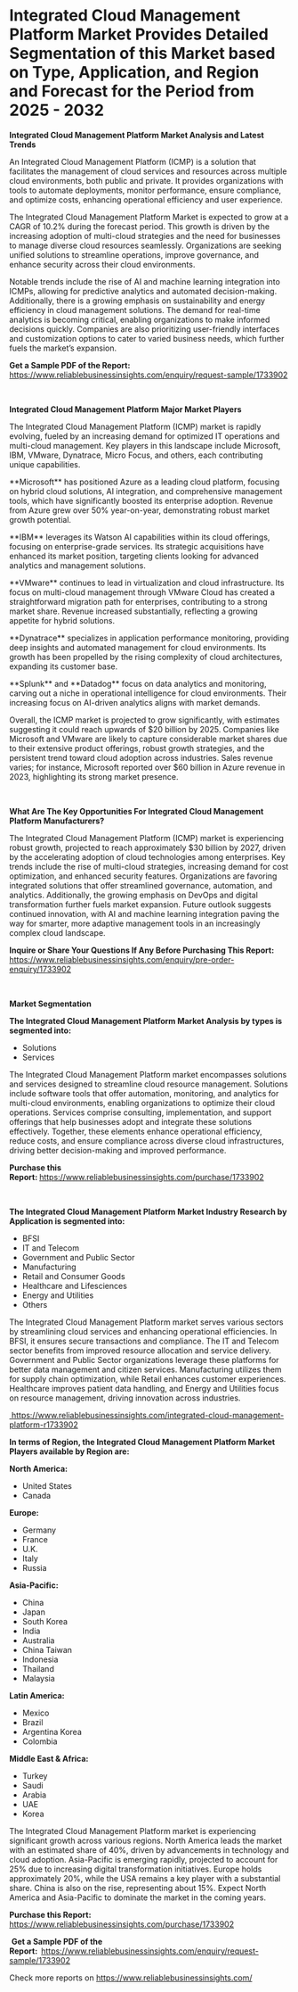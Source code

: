 <p><h1>Integrated Cloud Management Platform Market Provides Detailed Segmentation of this Market based on Type, Application, and Region and Forecast for the Period from 2025 - 2032</h1></p><p><strong>Integrated Cloud Management Platform Market Analysis and Latest Trends</strong></p>
<p><p>An Integrated Cloud Management Platform (ICMP) is a solution that facilitates the management of cloud services and resources across multiple cloud environments, both public and private. It provides organizations with tools to automate deployments, monitor performance, ensure compliance, and optimize costs, enhancing operational efficiency and user experience. </p><p>The Integrated Cloud Management Platform Market is expected to grow at a CAGR of 10.2% during the forecast period. This growth is driven by the increasing adoption of multi-cloud strategies and the need for businesses to manage diverse cloud resources seamlessly. Organizations are seeking unified solutions to streamline operations, improve governance, and enhance security across their cloud environments.</p><p>Notable trends include the rise of AI and machine learning integration into ICMPs, allowing for predictive analytics and automated decision-making. Additionally, there is a growing emphasis on sustainability and energy efficiency in cloud management solutions. The demand for real-time analytics is becoming critical, enabling organizations to make informed decisions quickly. Companies are also prioritizing user-friendly interfaces and customization options to cater to varied business needs, which further fuels the market’s expansion.</p></p>
<p><strong>Get a Sample PDF of the Report:&nbsp;</strong> <a href="https://www.reliablebusinessinsights.com/enquiry/request-sample/1733902?utm_campaign=3148&utm_medium=2&utm_source=Github&utm_content=ia&utm_term=09032025&utm_id=integrated-cloud-management-platform">https://www.reliablebusinessinsights.com/enquiry/request-sample/1733902</a></p>
<p>&nbsp;</p>
<p><strong>Integrated Cloud Management Platform Major Market Players</strong></p>
<p><p>The Integrated Cloud Management Platform (ICMP) market is rapidly evolving, fueled by an increasing demand for optimized IT operations and multi-cloud management. Key players in this landscape include Microsoft, IBM, VMware, Dynatrace, Micro Focus, and others, each contributing unique capabilities.</p><p>**Microsoft** has positioned Azure as a leading cloud platform, focusing on hybrid cloud solutions, AI integration, and comprehensive management tools, which have significantly boosted its enterprise adoption. Revenue from Azure grew over 50% year-on-year, demonstrating robust market growth potential.</p><p>**IBM** leverages its Watson AI capabilities within its cloud offerings, focusing on enterprise-grade services. Its strategic acquisitions have enhanced its market position, targeting clients looking for advanced analytics and management solutions.</p><p>**VMware** continues to lead in virtualization and cloud infrastructure. Its focus on multi-cloud management through VMware Cloud has created a straightforward migration path for enterprises, contributing to a strong market share. Revenue increased substantially, reflecting a growing appetite for hybrid solutions.</p><p>**Dynatrace** specializes in application performance monitoring, providing deep insights and automated management for cloud environments. Its growth has been propelled by the rising complexity of cloud architectures, expanding its customer base.</p><p>**Splunk** and **Datadog** focus on data analytics and monitoring, carving out a niche in operational intelligence for cloud environments. Their increasing focus on AI-driven analytics aligns with market demands.</p><p>Overall, the ICMP market is projected to grow significantly, with estimates suggesting it could reach upwards of $20 billion by 2025. Companies like Microsoft and VMware are likely to capture considerable market shares due to their extensive product offerings, robust growth strategies, and the persistent trend toward cloud adoption across industries. Sales revenue varies; for instance, Microsoft reported over $60 billion in Azure revenue in 2023, highlighting its strong market presence.</p></p>
<p>&nbsp;</p>
<p><strong>What Are The Key Opportunities For Integrated Cloud Management Platform Manufacturers?</strong></p>
<p><p>The Integrated Cloud Management Platform (ICMP) market is experiencing robust growth, projected to reach approximately $30 billion by 2027, driven by the accelerating adoption of cloud technologies among enterprises. Key trends include the rise of multi-cloud strategies, increasing demand for cost optimization, and enhanced security features. Organizations are favoring integrated solutions that offer streamlined governance, automation, and analytics. Additionally, the growing emphasis on DevOps and digital transformation further fuels market expansion. Future outlook suggests continued innovation, with AI and machine learning integration paving the way for smarter, more adaptive management tools in an increasingly complex cloud landscape.</p></p>
<p><strong>Inquire or Share Your Questions If Any Before Purchasing This Report:</strong> <a href="https://www.reliablebusinessinsights.com/enquiry/pre-order-enquiry/1733902?utm_campaign=3148&utm_medium=2&utm_source=Github&utm_content=ia&utm_term=09032025&utm_id=integrated-cloud-management-platform">https://www.reliablebusinessinsights.com/enquiry/pre-order-enquiry/1733902</a></p>
<p>&nbsp;</p>
<p><strong>Market Segmentation</strong></p>
<p><strong>The Integrated Cloud Management Platform Market Analysis by types is segmented into:</strong></p>
<p><ul><li>Solutions</li><li>Services</li></ul></p>
<p><p>The Integrated Cloud Management Platform market encompasses solutions and services designed to streamline cloud resource management. Solutions include software tools that offer automation, monitoring, and analytics for multi-cloud environments, enabling organizations to optimize their cloud operations. Services comprise consulting, implementation, and support offerings that help businesses adopt and integrate these solutions effectively. Together, these elements enhance operational efficiency, reduce costs, and ensure compliance across diverse cloud infrastructures, driving better decision-making and improved performance.</p></p>
<p><strong>Purchase this Report:&nbsp;</strong><a href="https://www.reliablebusinessinsights.com/purchase/1733902?utm_campaign=3148&utm_medium=2&utm_source=Github&utm_content=ia&utm_term=09032025&utm_id=integrated-cloud-management-platform">https://www.reliablebusinessinsights.com/purchase/1733902</a></p>
<p>&nbsp;</p>
<p><strong>The Integrated Cloud Management Platform Market Industry Research by Application is segmented into:</strong></p>
<p><ul><li>BFSI</li><li>IT and Telecom</li><li>Government and Public Sector</li><li>Manufacturing</li><li>Retail and Consumer Goods</li><li>Healthcare and Lifesciences</li><li>Energy and Utilities</li><li>Others</li></ul></p>
<p><p>The Integrated Cloud Management Platform market serves various sectors by streamlining cloud services and enhancing operational efficiencies. In BFSI, it ensures secure transactions and compliance. The IT and Telecom sector benefits from improved resource allocation and service delivery. Government and Public Sector organizations leverage these platforms for better data management and citizen services. Manufacturing utilizes them for supply chain optimization, while Retail enhances customer experiences. Healthcare improves patient data handling, and Energy and Utilities focus on resource management, driving innovation across industries.</p></p>
<p><a href="https://www.reliablebusinessinsights.com/integrated-cloud-management-platform-r1733902?utm_campaign=3148&utm_medium=2&utm_source=Github&utm_content=ia&utm_term=09032025&utm_id=integrated-cloud-management-platform">&nbsp;https://www.reliablebusinessinsights.com/integrated-cloud-management-platform-r1733902</a></p>
<p><strong>In terms of Region, the Integrated Cloud Management Platform Market Players available by Region are:</strong></p>
<p>
    <p> <strong> North America: </strong>
        <ul>
            <li>United States</li>
            <li>Canada</li>
        </ul>
        </p> 
    <p> <strong> Europe: </strong>
        <ul>
            <li>Germany</li>
            <li>France</li>
            <li>U.K.</li>
            <li>Italy</li>
            <li>Russia</li>
        </ul>
        </p> 
    <p> <strong> Asia-Pacific: </strong>
        <ul>
            <li>China</li>
            <li>Japan</li>
            <li>South Korea</li>
            <li>India</li>
            <li>Australia</li>
            <li>China Taiwan</li>
            <li>Indonesia</li>
            <li>Thailand</li>
            <li>Malaysia</li>
        </ul>
        </p> 
    <p> <strong> Latin America: </strong>
        <ul>
            <li>Mexico</li>
            <li>Brazil</li>
            <li>Argentina Korea</li>
            <li>Colombia</li>
        </ul>
        </p> 
    <p> <strong> Middle East & Africa: </strong>
        <ul>
            <li>Turkey</li>
            <li>Saudi</li>
            <li>Arabia</li>
            <li>UAE</li>
            <li>Korea</li>
        </ul>
    </p>
    </p>
<p><p>The Integrated Cloud Management Platform market is experiencing significant growth across various regions. North America leads the market with an estimated share of 40%, driven by advancements in technology and cloud adoption. Asia-Pacific is emerging rapidly, projected to account for 25% due to increasing digital transformation initiatives. Europe holds approximately 20%, while the USA remains a key player with a substantial share. China is also on the rise, representing about 15%. Expect North America and Asia-Pacific to dominate the market in the coming years.</p></p>
<p><strong>Purchase this Report: </strong><a href="https://www.reliablebusinessinsights.com/purchase/1733902?utm_campaign=3148&utm_medium=2&utm_source=Github&utm_content=ia&utm_term=09032025&utm_id=integrated-cloud-management-platform">https://www.reliablebusinessinsights.com/purchase/1733902</a></p>
<p>&nbsp;<strong>Get a Sample PDF of the Report:&nbsp;&nbsp;</strong><a href="https://www.reliablebusinessinsights.com/enquiry/request-sample/1733902?utm_campaign=3148&utm_medium=2&utm_source=Github&utm_content=ia&utm_term=09032025&utm_id=integrated-cloud-management-platform">https://www.reliablebusinessinsights.com/enquiry/request-sample/1733902</a></p>
<p><strong></strong></p>
<p>Check more reports on <a href="https://www.reliablebusinessinsights.com/?utm_campaign=3148&utm_medium=2&utm_source=Github&utm_content=ia&utm_term=09032025&utm_id=integrated-cloud-management-platform">https://www.reliablebusinessinsights.com/</a></p>